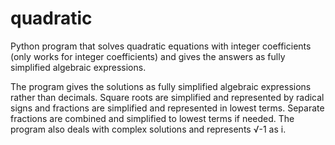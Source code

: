 # quadratic

Python program that solves quadratic equations with integer coefficients (only works for integer coefficients) and gives the answers as fully simplified algebraic expressions.

The program gives the solutions as fully simplified algebraic expressions rather than decimals. Square roots are simplified and represented by radical signs and fractions are simplified and represented in lowest terms. Separate fractions are combined and simplified to lowest terms if needed. The program also deals with complex solutions and represents √-1 as i.     
